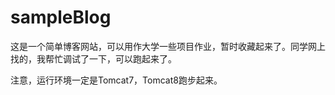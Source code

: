 # sampleBlog
这是一个简单博客网站，可以用作大学一些项目作业，暂时收藏起来了。同学网上找的，我帮忙调试了一下，可以跑起来了。

注意，运行环境一定是Tomcat7，Tomcat8跑步起来。
